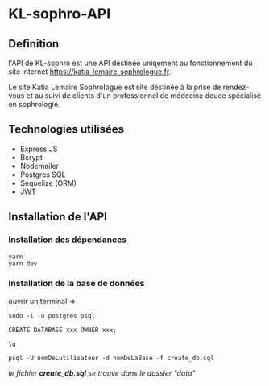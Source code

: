 # KL-sophro-API

## Definition

l'API de KL-sophro est une API déstinée uniqement au fonctionnement du site internet https://katia-lemaire-sophrologue.fr.

Le site Katia Lemaire Sophrologue est site déstinée à la prise de rendez-vous et au suivi de clients d'un professionnel de médecine douce spécialisé en sophrologie.

## Technologies utilisées

- Express JS
- Bcrypt
- Nodemailer
- Postgres SQL
- Sequelize (ORM)
- JWT

## Installation de l'API

### Installation des dépendances

```eng
yarn 
yarn dev
```

### Installation de la base de données

ouvrir un terminal =>

```eng
sudo -i -u postgres psql

CREATE DATABASE xxx OWNER xxx;

\q

psql -U nomDeLutilisateur -d nomDeLaBase -f create_db.sql
```
*le fichier **create_db.sql** se trouve dans le dossier "data"*
